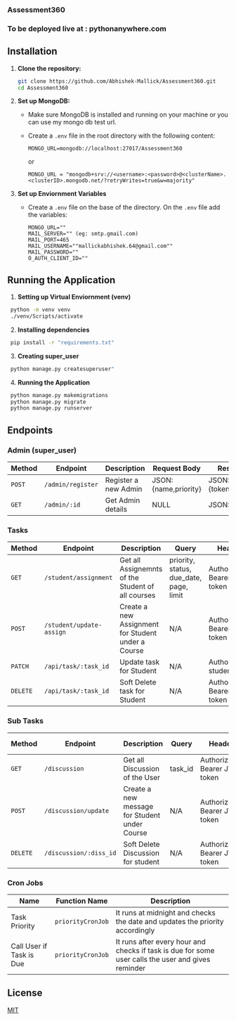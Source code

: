 ### Assessment360


### To be deployed live at : pythonanywhere.com

## Installation

1. **Clone the repository:**

   ```bash
   git clone https://github.com/Abhishek-Mallick/Assessment360.git
   cd Assessment360
   ```

2. **Set up MongoDB:**

   - Make sure MongoDB is installed and running on your machine or you can use my mongo db test url.
   - Create a `.env` file in the root directory with the following content:

     ```env
     MONGO_URL=mongodb://localhost:27017/Assessment360
     ```

     or

     ```
     MONGO_URL = "mongodb+srv://<username>:<password>@<clusterName>.<clusterID>.mongodb.net/?retryWrites=true&w=majority"
     ```

3. **Set up Enviornment Variables**
   - Create a  `.env` file on the base of the directory. On the `.env` file add the variables:
     ```
     MONGO_URL=""
     MAIL_SERVER="" (eg: smtp.gmail.com)
     MAIL_PORT=465
     MAIL_USERNAME=""mallickabhishek.64@gmail.com""
     MAIL_PASSWORD=""
     O_AUTH_CLIENT_ID=""
     ```

## Running the Application

1. **Setting up Virtual Enviornment (venv)**
```bash
 python -m venv venv
 ./venv/Scripts/activate
```
2. **Installing dependencies**
```bash
 pip install -r "requirements.txt"
```

3. **Creating super_user**
```bash
 python manage.py createsuperuser"
```
4. **Running the Application**
```bash
 python manage.py makemigrations
 python manage.py migrate 
 python manage.py runserver
```
## Endpoints

### Admin (super_user)

| Method | Endpoint             | Description         | Request Body                  | Response Body              |
| ------ | -------------------- | ------------------- | ----------------------------- | -------------------------- |
| `POST` | `/admin/register` | Register a new Admin | JSON: {name,priority} | JSON: {token,user,admin_id} |
| `GET`  | `/admin/:id` | Get Admin details    | NULL                          | JSON: {admin}               |

### Tasks

| Method   | Endpoint             | Description                | Query                                   | Headers                         | Request Body                       | Response Body                                |
| -------- | -------------------- | -------------------------- | --------------------------------------- | ------------------------------- | ---------------------------------- | -------------------------------------------- |
| `GET`    | `/student/assignment`         | Get all Assignemnts of the Student of all courses  | priority, status, due_date, page, limit | Authorization: Bearer JWT token | N/A                                | JSON: {docs,totalDocs,page,limit,totalPages} |
| `POST`   | `/student/update-assign`         | Create a new Assignment for Student under a Course | N/A                                     | Authorization: Bearer JWT token | JSON: {title,description,due_date,pdf_location} | JSON: {task,message}                         |
| `PATCH`  | `/api/task/:task_id` | Update task for Student       | N/A                                     | Authorization: student_id | JSON: {status,due_date}            | JSON: {task,message}                         |
| `DELETE` | `/api/task/:task_id` | Soft Delete task for Student  | N/A                                     | Authorization: Bearer JWT token | N/A                                | JSON: {task,message}                         |

### Sub Tasks

| Method   | Endpoint                 | Description                    | Query   | Headers                         | Request Body    | Response Body           |
| -------- | ------------------------ | ------------------------------ | ------- | ------------------------------- | --------------- | ----------------------- |
| `GET`    | `/discussion`         | Get all Discussion of the User  | task_id | Authorization: Bearer JWT token | N/A             | JSON: {subTasks}        |
| `POST`   | `/discussion/update`         | Create a new message for Student under Course | N/A     | Authorization: Bearer JWT token | JSON: {task_id} | JSON: {subTask,message} |
| `DELETE` | `/discussion/:diss_id` | Soft Delete Discussion for student  | N/A     | Authorization: Bearer JWT token | N/A             | JSON: {subTask,message} |

### Cron Jobs

| Name                     | Function Name     | Description                                                                                        |
| ------------------------ | ----------------- | -------------------------------------------------------------------------------------------------- |
| Task Priority            | `priorityCronJob` | It runs at midnight and checks the date and updates the priority accordingly                       |
| Call User if Task is Due | `priorityCronJob` | It runs after every hour and checks if task is due for some user calls the user and gives reminder |

## License

[MIT](https://choosealicense.com/licenses/mit/)
